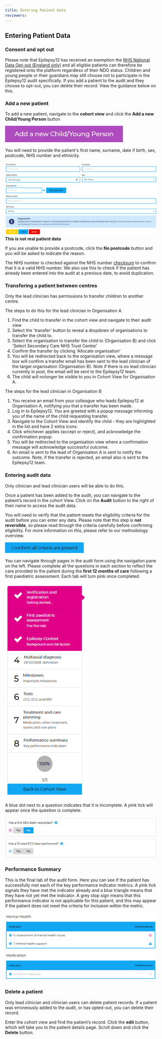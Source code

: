 ```yaml
---
title: Entering Patient Data
reviewers:
---
```


## Entering Patient Data

### Consent and opt out

Please note that Epilepsy12 has received an exemption the [NHS National Data Opt-out (England only)](https://www.rcpch.ac.uk/work-we-do/quality-improvement-patient-safety/epilepsy12-audit/methodology-data-submission#national-data-opt-out-exemption-england-only) and all eligible patients can therefore be registered onto the platform regardless of their NDO status.  Children and young people or their guardians may still choose not to participate in the Epilepsy12 audit specifically. If you add a patient to the audit and they choose to opt-out, you can delete their record. View the guidance below on this.

### Add a new patient

To add a new patient, navigate to the **cohort view** and click the **Add a new Child/Young Person** button

![Add a new Child/Young Person button](../_assets/_images/button-add-a-new-child-young-person.png)

You will need to provide the patient's first name, surname, date if birth, sex, postcode, NHS number and ethnicity.

![Add a new Child/Young Person page](../_assets/_images/page-add-a-new-child-young-person.png)
**This is not real patient data**

If you are unable to provide a postcode, click the **No postcode** button and you will be asked to indicate the reason.

The NHS number is checked against the NHS number [checksum](https://www.datadictionary.nhs.uk/attributes/nhs_number.html) to confirm that it is a valid NHS number. We also use this to check if the patient has already been entered into the audit at a previous date, to avoid duplication.

### Transfering a patient between centres

Only the lead clinician has permissions to transfer children to another centre. 

The steps to do this for the lead clinician in Organisation A

1. Find the child to transfer in the cohort view and navigate to their audit view
2. Select the 'transfer' button to reveal a dropdown of organisations to transfer the child to. 
3. Select the organisation to transfer the child to (Organisation B) and click 'Select Secondary Care NHS Trust Centre'
4. Confirm the transfer by clicking 'Allocate organisation'
5. You will be redirected back to the organisation view, where a message box will confirm a transfer email has been sent to the lead clinician of the target organisation (Organisation B). Note if there is no lead clinician currently in post, the email will be sent to the Epilepsy12 team.
6. The child will nolonger be visible to you in Cohort View for Organisation A.

The steps for the lead clinician in Organisation B

1. You receive an email from your colleague who leads Epilepsy12 at Organisation A, notifying you that a transfer has been made.
2. Log in to Epilepsy12. You are greeted with a popup message informing you of the name of the child requesting transfer.
3. Navigate to the Cohort View and identify the child - they are highlighted in the list and have 2 extra icons.
4. Click whichever applies (accept or reject), and acknowledge the confirmation popup.
5. You will be redirected to the organisation view where a confirmation message will acknowledge successful outcome.
6. An email is sent to the lead of Organisation A is sent to notify the outcome. Note, if the transfer is rejected, an email also is sent to the Epilepsy12 team.

### Entering audit data

Only clinician and lead clinician users will be able to do this.

Once a patient has been added to the audit, you can navigate to the patient’s record in the cohort View. Click on the **Audit** button to the right of their name to access the audit data.

You will need to verify that the patient meets the eligibility criteria for the audit before you can enter any data. Please note that this step is **not reversible**, so please read through the criteria carefully before confirming eligibility. For more information on this, please refer to our methodology overview.

![Eligibility confirmation](../_assets/_images/confirm-eligibility.png)

You can navigate through pages in the audit form using the navigation pane on the left. Please complete all the questions in each section to reflect the care provided to the patient during the **first 12 months of care** following a first paediatric assessment. Each tab will turn pink once completed.

![Navigation pane](../_assets/_images/navigation-pane.png)

A blue dot next to a question indicates that it is incomplete. A pink tick will appear once the question is complete.

![Question completion](../_assets/_images/question-completion.png)

### Performance Summary

This is the final tab of the audit form. Here you can see if the patient has successfully met each of the key performance indicator metrics. A pink tick signals they have met the indicator already and a blue triangle means that they have not yet met the indicator. A grey stop sign means that this performance indicator is not applicable for this patient, and this may appear if the patient does not meet the criteria for inclusion within the metric.

![Performance summary](../_assets/_images/performance-summary.png)

### Delete a patient

Only lead clinician and clinician users can delete patient records. If a patient was erroneously added to the audit, or has opted-out, you can delete their record.

Enter the cohort view and find the patient’s record. Click the **edit** button, which will take you to the patient details page. Scroll down and click the **Delete** button.
